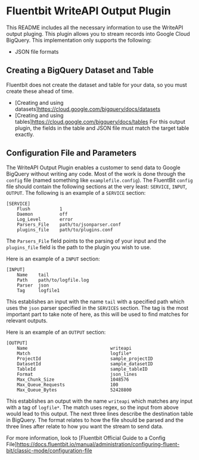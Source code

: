 # Fluentbit WriteAPI Output Plugin

This README includes all the necessary information to use the WriteAPI output pluging. This plugin allows you to stream records into Google Cloud BigQuery. This implementation only supports the following:
- JSON file formats

## Creating a BigQuery Dataset and Table
Fluentbit does not create the dataset and table for your data, so you must create these ahead of time. 
- [Creating and using datasets]https://cloud.google.com/bigquery/docs/datasets
- [Creating and using tables]https://cloud.google.com/bigquery/docs/tables
For this output plugin, the fields in the table and JSON file must match the target table exactly.

## Configuration File and Parameters
The WriteAPI Output Plugin enables a customer to send data to Google BigQuery without writing any code. Most of the work is done through the `config` file (named something like `examplefile.config`). The FluentBit `config` file should contain the following sections at the very least: `SERVICE`, `INPUT`, `OUTPUT`. The following is an example of a `SERVICE` section:
```
[SERVICE]
    Flush           1
    Daemon          off
    Log_Level       error
    Parsers_File    path/to/jsonparser.conf
    plugins_file    path/to/plugins.conf
```
The `Parsers_File` field points to the parsing of your input and the `plugins_file` field is the path to the plugin you wish to use. 

Here is an example of a `INPUT` section:
```
[INPUT]
    Name    tail
    Path    path/to/logfile.log
    Parser  json
    Tag     logfile1
```
This establishes an input with the name `tail` with a specified path which uses the `json` parser specified in the `SERVICES` section. The tag is the most important part to take note of here, as this will be used to find matches for relevant outputs. 

Here is an example of an `OUTPUT` section:
```
[OUTPUT]
    Name                               writeapi
    Match                              logfile*
    ProjectId                          sample_projectID
    DatasetId                          sample_datasetID
    TableId                            sample_tableID
    Format                             json_lines
    Max_Chunk_Size                     1048576
    Max_Queue_Requests                 100
    Max_Queue_Bytes                    52428800
```
This establishes an output with the name `writeapi` which matches any input with a tag of `logfile*`. The match uses regex, so the input from above would lead to this output. The next three lines describe the destination table in BigQuery. The format relates to how the file should be parsed and the three lines after relate to how you want the stream to send data.

For more information, look to [Fluentbit Official Guide to a Config File]https://docs.fluentbit.io/manual/administration/configuring-fluent-bit/classic-mode/configuration-file

